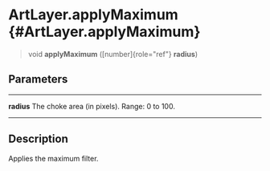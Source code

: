 ArtLayer.applyMaximum {#ArtLayer.applyMaximum}
=====================

> void **applyMaximum** ([number]{role="ref"} **radius**)

Parameters
----------

  ------------ ----------------------------------------------
  **radius**   The choke area (in pixels). Range: 0 to 100.
  ------------ ----------------------------------------------

Description
-----------

Applies the maximum filter.
